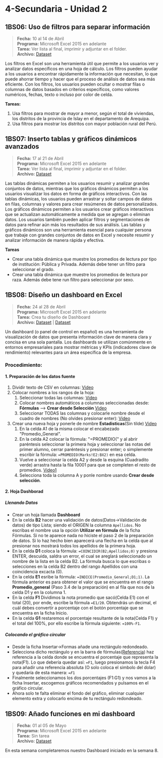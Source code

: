 # 4-Secundaria - Unidad 2

## 1BS06: Uso de filtros para separar información

> **Fecha:** 10 al 14 de Abril<br> **Programa:** Microsoft Excel 2015 en adelante<br> **Tarea:** Ver lista al final, imprimir y adjuntar en el folder.<br> **Archivo:** [Dataset](https://data.apps.fao.org/catalog/dataset/rlc-peru-datos ':include :type=code')

Los filtros en Excel son una herramienta útil que permite a los usuarios ver y analizar datos específicos en una hoja de cálculo. Los filtros pueden ayudar a los usuarios a encontrar rápidamente la información que necesitan, lo que puede ahorrar tiempo y hacer que el proceso de análisis de datos sea más eficiente. Con los filtros, los usuarios pueden ocultar o mostrar filas o columnas de datos basados en criterios específicos, como valores numéricos, fechas, texto o incluso por color de celda.

**Tareas:**

1. Usa filtros para mostrar de mayor a menor, según el total de viviendas, los distritos de la provincia de Islay en el departamento de Arequipa.
2. Usa filtros para mostrar los distritos con mayor población rural del Perú.

## 1BS07: Inserto tablas y gráficos dinámicos avanzados

> **Fecha:** 17 al 21 de Abril<br> **Programa:** Microsoft Excel 2015 en adelante<br> **Tarea:** Ver lista al final, imprimir y adjuntar en el folder.<br> **Archivo:** [Dataset](https://github.com/israelcueva/colegio-docs/blob/b9ce4087a5ccf48709f4b1597e7f180f254482c3/docs/4-secundaria/archivos/Unidad2/pisa2009test.csv ':include :type=code')

Las tablas dinámicas permiten a los usuarios resumir y analizar grandes conjuntos de datos, mientras que los gráficos dinámicos permiten a los usuarios visualizar los datos en forma de gráficos interactivos. Con las tablas dinámicas, los usuarios pueden arrastrar y soltar campos de datos en filas, columnas y valores para crear resúmenes de datos personalizados. Los gráficos dinámicos permiten a los usuarios crear gráficos interactivos que se actualizan automáticamente a medida que se agregan o eliminan datos. Los usuarios también pueden aplicar filtros y segmentaciones de datos para refinar aún más los resultados de sus análisis. Las tablas y gráficos dinámicos son una herramienta esencial para cualquier persona que trabaje con grandes conjuntos de datos en Excel y necesite resumir y analizar información de manera rápida y efectiva.

**Tareas**

- Crear una tabla dinámica que muestre los promedios de lectura por tipo de institución: Pública y Privada. Además debe tener un filtro para seleccionar el grado.
- Crear una tabla dinámica que muestre los promedios de lectura por raza. Además debe tene run filtro para seleccionar por sexo.

## 1BS08: Diseño un dashboard en Excel

> **Fecha:** 24 al 28 de Abril<br> **Programa:** Microsoft Excel 2015 en adelante<br> **Tarea:** Crea tu diseño de Dashboard<br> **Archivo:** [Dataset](https://github.com/israelcueva/colegio-docs/blob/e0ca72b62504f2e37c45b4e0f53350febd5083a3/docs/4-secundaria/archivos/Unidad2/Marks.csv ':include :type=code') | [Dataset](https://github.com/israelcueva/colegio-docs/blob/e0ca72b62504f2e37c45b4e0f53350febd5083a3/docs/4-secundaria/archivos/Unidad2/Marks.csv ':include :type=code')

Un dashboard (o panel de control en español) es una herramienta de visualización de datos que presenta información clave de manera clara y concisa en una sola pantalla. Los dashboards se utilizan comúnmente en entornos empresariales para mostrar métricas y KPIs (indicadores clave de rendimiento) relevantes para un área específica de la empresa.

### Procedimiento:

#### 1. Preparación de los datos fuente

1. Dividir texto de CSV en columnas: [Video](https://www.youtube.com/results?search_query=dividir+csv+excel)
2. Colocar nombres a los rangos de la hoja:
    1. Seleccionar todas las columnas: [Video](https://www.youtube.com/watch?v=tOtXDGUTolk)
    2. Colocar nombres automáticos a columnas seleccionadas desde: **Fórmulas** --> **Crear desde Selección** [Video](https://www.youtube.com/watch?v=UfCl4feinP8)
    3. Seleccionar TODAS las columnas y colocarle nombre desde el cuadro de nombres (No olvides presionar enter): [Video](https://www.youtube.com/shorts/ldEtNi7xeB4)
3. Crear una nueva hoja y ponerle de nombre **Estadisticas**(Sin tilde) [Video](https://www.youtube.com/watch?v=rNWij7nxATU)
    1. En la celda A1 de la misma colocar el encabezado "Promedio_General".
    2. En la celda A2 colocar la fórmula: "=PROMEDIO(" y al abrir paréntesis seleccionar la primera hoja y seleccionar las notas del primer alumno, cerrar paréntesis y presionar enter; o simplemente escribir la fórmula: <code>=PROMEDIO(Marks!E2:BX2)</code> en esa celda.
    3. Vuelve a seleccionar la celda A2 y desde la esquina (Cuadradito verde) arrastra hasta la fila 10001 para que se completen el resto de promedios. [Video1](https://youtu.be/ufDGnFVTbWE?t=10)
    4. Selecciona toda la columna A y ponle nombre usando **Crear desde selección**.

#### 2. Hoja Dashborad

##### Llenando Datos

- Crear un hoja llamada **Dashboard**
- En la celda **B2** hacer una validación de datos(Datos->Validación de datos) de tipo Lista; siendo el ORIGEN la columna <code>Apellidos</code>. No escribas el nombre usa la opción **Utilizar en fórmula** de la ficha Fórmulas. Si no te aparece nada no hiciste el paso 2 de la preparación de datos. Si lo haz hecho bien aparecerá una flecha en la celda que al presionar nos mostrará todos los apellidos de la primera hoja.
- En la celda **D1** coloca la fórmula: <code>=COINCIDIR(B2;Apellidos;0)</code> y presiona ENTER, descuida, saldra un error, el cual se areglará seleccionado un nombre de la lista en la celda B2. La fórmula busca lo que escribas o selecciones en la celda B2 dentro del rango Apellidos con una coincidencia excacta (0).
- En la celda **E1** esribe la fórmula: <code>=INDICE(Promedio_General;D1;1)</code>. La fórmula anterior es para obtener el valor que se encuentra en el rango **Promedio_general** (Paso 3.4 de la preparación) en al fila que nos de la celda D1 y en la columna 1.
- En la celda **F1** Dividimos la nota promedio que sacó(Celda E1) con el total (20), por ende, escribe la fórmula <code>=E1/20</code>. Obtendrás un decimal, el cuál debes convertir a porcentaje con el botón porcentaje que se encuentra en la ficha Inicio.
- En la celda **G1** restaremos el porcentaje resultante de la nota(Celda F1) y el total del 100%, por ello escribe la fórmula siguiente: <code>=100%-F1</code>.

##### Colocando el gráfico circular

- Desde la ficha Insertar->Formas añade una rectángulo redondeado.
- Selecciona dicho rectángulo y en la barra de fórmulas([Referencia](https://www.accessyexcel.com/wp-content/uploads/2013/01/Excel-02_07-La-barra-de-formulas.jpg)) haz referencia a la celda donde se encuentra el porcentaje que representa la nota(F1). Lo que debería quedar así: <code>=F1</code>, luego presionamos la tecla F4 para añadir una referencia absoluta (O solo coloca el simbolo del dolar) y quedaría de esta manera: <code>=$F$1</code>
- Finalmente seleccionamos los dos porcentajes (F1:G1) y nos vamos a la ficha Insertar, escogemos gráficos recomendados y pulsamos en el gráfico circular.
- Ahora solo te falta eliminar el fondo del gráfico, eliminar cualquier elemento extra y colocarlo encima de tu rectángulo redondeado.

<div class="currentTheme">

## 1BS09: Añado funciones en mi dashboard

> **Fecha:** 01 al 05 de Mayo<br> **Programa:** Microsoft Excel 2015 en adelante<br> **Tarea:** Sin tarea<br> **Archivo:** [Dataset](https://github.com/israelcueva/colegio-docs/blob/e0ca72b62504f2e37c45b4e0f53350febd5083a3/docs/4-secundaria/archivos/Unidad2/Marks.csv ':include :type=code') 

En esta semana completaremos nuestro Dashboard iniciado en la semana 8.

</div>